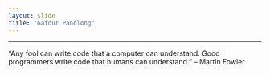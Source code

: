 ```yaml
---
layout: slide
title: "Gafour Panolong"
---
```

_______________
“Any fool can write code that a computer can understand. Good programmers write code that humans can understand.” – Martin Fowler
